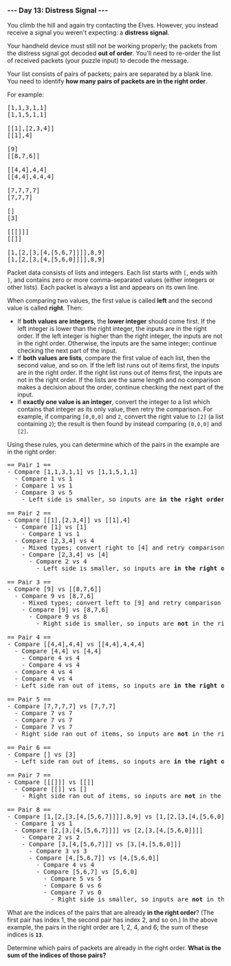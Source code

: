 ### --- Day 13: Distress Signal ---

You climb the hill and again try contacting the Elves. However, you instead receive a signal you
weren't expecting: a <b>distress signal</b>.

Your handheld device must still not be working properly; the packets from the distress signal got
decoded <b>out of order</b>. You'll need to re-order the list of received packets (your puzzle
input) to decode the message.

Your list consists of pairs of packets; pairs are separated by a blank line. You need to identify
<b>how many pairs of packets are in the right order</b>.

For example:

<pre>
[1,1,3,1,1]
[1,1,5,1,1]

[[1],[2,3,4]]
[[1],4]

[9]
[[8,7,6]]

[[4,4],4,4]
[[4,4],4,4,4]

[7,7,7,7]
[7,7,7]

[]
[3]

[[[]]]
[[]]

[1,[2,[3,[4,[5,6,7]]]],8,9]
[1,[2,[3,[4,[5,6,0]]]],8,9]
</pre>

Packet data consists of lists and integers. Each list starts with <code>[</code>, ends with
<code>]</code>, and contains zero or more comma-separated values (either integers or other lists).
Each packet is always a list and appears on its own line.

When comparing two values, the first value is called <b>left</b> and the second value is called
<b>right</b>. Then:

- If <b>both values are integers</b>, the <b>lower integer</b> should come first. If the left
  integer is lower than the right integer, the inputs are in the right order. If the left integer is
  higher than the right integer, the inputs are not in the right order. Otherwise, the inputs are
  the same integer; continue checking the next part of the input.
- If <b>both values are lists</b>, compare the first value of each list, then the second value, and
  so on. If the left list runs out of items first, the inputs are in the right order. If the right
  list runs out of items first, the inputs are not in the right order. If the lists are the same
  length and no comparison makes a decision about the order, continue checking the next part of the
  input.
- If <b>exactly one value is an integer</b>, convert the integer to a list which contains that
  integer as its only value, then retry the comparison. For example, if comparing
  <code>[0,0,0]</code> and <code>2</code>, convert the right value to <code>[2]</code> (a list
  containing <code>2</code>); the result is then found by instead comparing <code>[0,0,0]</code> and
  <code>[2]</code>.

Using these rules, you can determine which of the pairs in the example are in the right order:

<pre>
== Pair 1 ==
- Compare [1,1,3,1,1] vs [1,1,5,1,1]
  - Compare 1 vs 1
  - Compare 1 vs 1
  - Compare 3 vs 5
    - Left side is smaller, so inputs are <b>in the right order</b>

== Pair 2 ==
- Compare [[1],[2,3,4]] vs [[1],4]
  - Compare [1] vs [1]
    - Compare 1 vs 1
  - Compare [2,3,4] vs 4
    - Mixed types; convert right to [4] and retry comparison
    - Compare [2,3,4] vs [4]
      - Compare 2 vs 4
        - Left side is smaller, so inputs are <b>in the right order</b>

== Pair 3 ==
- Compare [9] vs [[8,7,6]]
  - Compare 9 vs [8,7,6]
    - Mixed types; convert left to [9] and retry comparison
    - Compare [9] vs [8,7,6]
      - Compare 9 vs 8
        - Right side is smaller, so inputs are <b>not</b> in the right order

== Pair 4 ==
- Compare [[4,4],4,4] vs [[4,4],4,4,4]
  - Compare [4,4] vs [4,4]
    - Compare 4 vs 4
    - Compare 4 vs 4
  - Compare 4 vs 4
  - Compare 4 vs 4
  - Left side ran out of items, so inputs are <b>in the right order</b>

== Pair 5 ==
- Compare [7,7,7,7] vs [7,7,7]
  - Compare 7 vs 7
  - Compare 7 vs 7
  - Compare 7 vs 7
  - Right side ran out of items, so inputs are <b>not</b> in the right order

== Pair 6 ==
- Compare [] vs [3]
  - Left side ran out of items, so inputs are <b>in the right order</b>

== Pair 7 ==
- Compare [[[]]] vs [[]]
  - Compare [[]] vs []
    - Right side ran out of items, so inputs are <b>not</b> in the right order

== Pair 8 ==
- Compare [1,[2,[3,[4,[5,6,7]]]],8,9] vs [1,[2,[3,[4,[5,6,0]]]],8,9]
  - Compare 1 vs 1
  - Compare [2,[3,[4,[5,6,7]]]] vs [2,[3,[4,[5,6,0]]]]
    - Compare 2 vs 2
    - Compare [3,[4,[5,6,7]]] vs [3,[4,[5,6,0]]]
      - Compare 3 vs 3
      - Compare [4,[5,6,7]] vs [4,[5,6,0]]
        - Compare 4 vs 4
        - Compare [5,6,7] vs [5,6,0]
          - Compare 5 vs 5
          - Compare 6 vs 6
          - Compare 7 vs 0
            - Right side is smaller, so inputs are <b>not</b> in the right order
</pre>

What are the indices of the pairs that are already <b>in the right order</b>? (The first pair has
index 1, the second pair has index 2, and so on.) In the above example, the pairs in the right order
are 1, 2, 4, and 6; the sum of these indices is <code><b>13</b></code>.

Determine which pairs of packets are already in the right order. <b>What is the sum of the indices
of those pairs?</b>